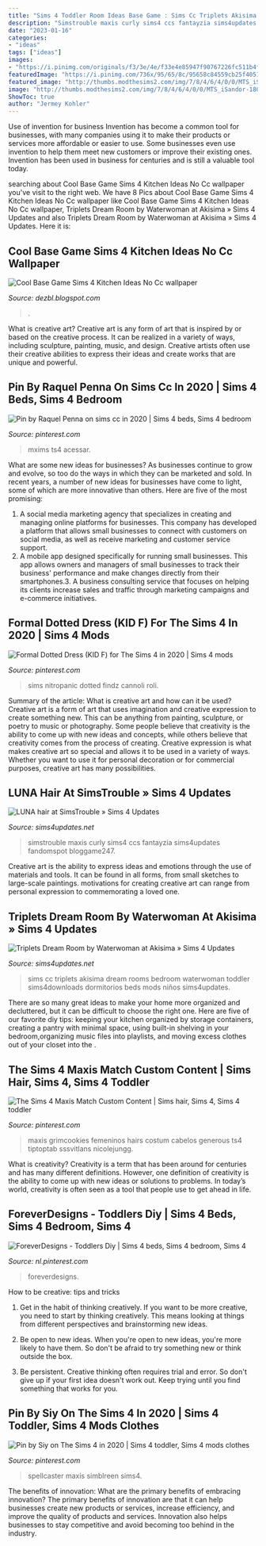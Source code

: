 ```yaml
---
title: "Sims 4 Toddler Room Ideas Base Game : Sims Cc Triplets Akisima Dream Rooms Bedroom Waterwoman Toddler Sims4downloads Dormitorios Beds Mods Niños Sims4updates"
description: "Simstrouble maxis curly sims4 ccs fantayzia sims4updates fandomspot bloggame247"
date: "2023-01-16"
categories:
- "ideas"
tags: ["ideas"]
images:
- "https://i.pinimg.com/originals/f3/3e/4e/f33e4e85947f90767226fc511b4fad8a.jpg"
featuredImage: "https://i.pinimg.com/736x/95/65/8c/95658c84559cb25f40516d26fb29ee3d.jpg"
featured_image: "http://thumbs.modthesims2.com/img/7/8/4/6/4/0/0/MTS_iSandor-1807598-11-10-18_1-00-48PM.png"
image: "http://thumbs.modthesims2.com/img/7/8/4/6/4/0/0/MTS_iSandor-1807598-11-10-18_1-00-48PM.png"
ShowToc: true
author: "Jermey Kohler"
---
```



Use of invention for business
Invention has become a common tool for businesses, with many companies using it to make their products or services more affordable or easier to use. Some businesses even use invention to help them meet new customers or improve their existing ones. Invention has been used in business for centuries and is still a valuable tool today.

	

		
searching about Cool Base Game Sims 4 Kitchen Ideas No Cc wallpaper you've visit to the right web. We have 8 Pics about Cool Base Game Sims 4 Kitchen Ideas No Cc wallpaper like Cool Base Game Sims 4 Kitchen Ideas No Cc wallpaper, Triplets Dream Room by Waterwoman at Akisima » Sims 4 Updates and also Triplets Dream Room by Waterwoman at Akisima » Sims 4 Updates. Here it is:
		
    
## Cool Base Game Sims 4 Kitchen Ideas No Cc Wallpaper

<img loading=lazy src="http://thumbs.modthesims2.com/img/7/8/4/6/4/0/0/MTS_iSandor-1807598-11-10-18_1-00-48PM.png" onerror="this.onerror=null;this.src='https://tse4.mm.bing.net/th?id=OIP.c1Xa2SX-hdPPoQaLn11D1AHaEK&amp;pid=15.1';" alt="Cool Base Game Sims 4 Kitchen Ideas No Cc wallpaper">

_Source: dezbl.blogspot.com_

>. 

	

What is creative art?
Creative art is any form of art that is inspired by or based on the creative process. It can be realized in a variety of ways, including sculpture, painting, music, and design. Creative artists often use their creative abilities to express their ideas and create works that are unique and powerful.

    
## Pin By Raquel Penna On Sims Cc In 2020 | Sims 4 Beds, Sims 4 Bedroom

<img loading=lazy src="https://i.pinimg.com/736x/7c/75/9f/7c759facb89c3193eb4df7e3d1f5795f.jpg" onerror="this.onerror=null;this.src='https://tse4.mm.bing.net/th?id=OIP.qnX-RUCEN6a1ioO6KqR2GgHaEK&amp;pid=15.1';" alt="Pin by Raquel Penna on sims cc in 2020 | Sims 4 beds, Sims 4 bedroom">

_Source: pinterest.com_

>mxims ts4 acessar. 

	

What are some new ideas for businesses?
As businesses continue to grow and evolve, so too do the ways in which they can be marketed and sold. In recent years, a number of new ideas for businesses have come to light, some of which are more innovative than others. Here are five of the most promising:
1. A social media marketing agency that specializes in creating and managing online platforms for businesses. This company has developed a platform that allows small businesses to connect with customers on social media, as well as receive marketing and customer service support.
2. A mobile app designed specifically for running small businesses. This app allows owners and managers of small businesses to track their business' performance and make changes directly from their smartphones.3. A business consulting service that focuses on helping its clients increase sales and traffic through marketing campaigns and e-commerce initiatives.
    
## Formal Dotted Dress (KID F) For The Sims 4 In 2020 | Sims 4 Mods

<img loading=lazy src="https://i.pinimg.com/736x/95/33/95/95339557b488ee1f8b16b30e73e1f97a.jpg" onerror="this.onerror=null;this.src='https://tse4.mm.bing.net/th?id=OIP.ntC3CesGNLefgyInqno9-AHaFj&amp;pid=15.1';" alt="Formal Dotted Dress (KID F) for The Sims 4 in 2020 | Sims 4 mods">

_Source: pinterest.com_

>sims nitropanic dotted findz cannoli roli. 

	

Summary of the article: What is creative art and how can it be used?
Creative art is a form of art that uses imagination and creative expression to create something new. This can be anything from painting, sculpture, or poetry to music or photography. Some people believe that creativity is the ability to come up with new ideas and concepts, while others believe that creativity comes from the process of creating. Creative expression is what makes creative art so special and allows it to be used in a variety of ways. Whether you want to use it for personal decoration or for commercial purposes, creative art has many possibilities.

    
## LUNA Hair At SimsTrouble » Sims 4 Updates

<img loading=lazy src="http://sims4updates.net/wp-content/uploads/2020/06/11418.jpg" onerror="this.onerror=null;this.src='https://tse4.mm.bing.net/th?id=OIP.doFVYnKKpwvc3K3CQPvpTgHaIk&amp;pid=15.1';" alt="LUNA hair at SimsTrouble » Sims 4 Updates">

_Source: sims4updates.net_

>simstrouble maxis curly sims4 ccs fantayzia sims4updates fandomspot bloggame247. 

	

Creative art is the ability to express ideas and emotions through the use of materials and tools. It can be found in all forms, from small sketches to large-scale paintings. motivations for creating creative art can range from personal expression to commemorating a loved one.

    
## Triplets Dream Room By Waterwoman At Akisima » Sims 4 Updates

<img loading=lazy src="http://sims4updates.net/wp-content/uploads/2017/03/11710.jpg" onerror="this.onerror=null;this.src='https://tse3.mm.bing.net/th?id=OIP.x0r2aOlwESfU5QOVkLoK-wHaFj&amp;pid=15.1';" alt="Triplets Dream Room by Waterwoman at Akisima » Sims 4 Updates">

_Source: sims4updates.net_

>sims cc triplets akisima dream rooms bedroom waterwoman toddler sims4downloads dormitorios beds mods niños sims4updates. 

	

There are so many great ideas to make your home more organized and decluttered, but it can be difficult to choose the right one. Here are five of our favorite diy tips: keeping your kitchen organized by storage containers, creating a pantry with minimal space, using built-in shelving in your bedroom,organizing music files into playlists, and moving excess clothes out of your closet into the .

    
## The Sims 4 Maxis Match Custom Content | Sims Hair, Sims 4, Sims 4 Toddler

<img loading=lazy src="https://i.pinimg.com/736x/5e/0a/92/5e0a92099be5e2e5e2ab865d6b27f033.jpg" onerror="this.onerror=null;this.src='https://tse4.mm.bing.net/th?id=OIP.O0mn-0ePwCnpTTtQz8rPewHaKX&amp;pid=15.1';" alt="The Sims 4 Maxis Match Custom Content | Sims hair, Sims 4, Sims 4 toddler">

_Source: pinterest.com_

>maxis grimcookies femeninos hairs costum cabelos generous ts4 tiptoptab sssvitlans nicolejungg. 

	

What is creativity?
Creativity is a term that has been around for centuries and has many different definitions. However, one definition of creativity is the ability to come up with new ideas or solutions to problems. In today’s world, creativity is often seen as a tool that people use to get ahead in life.

    
## ForeverDesigns - Toddlers Diy | Sims 4 Beds, Sims 4 Bedroom, Sims 4

<img loading=lazy src="https://i.pinimg.com/originals/f3/3e/4e/f33e4e85947f90767226fc511b4fad8a.jpg" onerror="this.onerror=null;this.src='https://tse4.mm.bing.net/th?id=OIP.qJFTJQ5tPGGIj_eR0RxfOgHaE5&amp;pid=15.1';" alt="ForeverDesigns - Toddlers Diy | Sims 4 beds, Sims 4 bedroom, Sims 4">

_Source: nl.pinterest.com_

>foreverdesigns. 

	

How to be creative: tips and tricks
1. Get in the habit of thinking creatively. If you want to be more creative, you need to start by thinking creatively. This means looking at things from different perspectives and brainstorming new ideas.
2. Be open to new ideas. When you're open to new ideas, you're more likely to have them. So don't be afraid to try something new or think outside the box.

3. Be persistent. Creative thinking often requires trial and error. So don't give up if your first idea doesn't work out. Keep trying until you find something that works for you.

    
## Pin By Siy On The Sims 4 In 2020 | Sims 4 Toddler, Sims 4 Mods Clothes

<img loading=lazy src="https://i.pinimg.com/736x/95/65/8c/95658c84559cb25f40516d26fb29ee3d.jpg" onerror="this.onerror=null;this.src='https://tse3.mm.bing.net/th?id=OIP.OJGQ2g2_9G4_cKponzqjlgHaEV&amp;pid=15.1';" alt="Pin by Siy on The Sims 4 in 2020 | Sims 4 toddler, Sims 4 mods clothes">

_Source: pinterest.com_

>spellcaster maxis simblreen sims4. 

	

The benefits of innovation: What are the primary benefits of embracing innovation?
The primary benefits of innovation are that it can help businesses create new products or services, increase efficiency, and improve the quality of products and services. Innovation also helps businesses to stay competitive and avoid becoming too behind in the industry.

